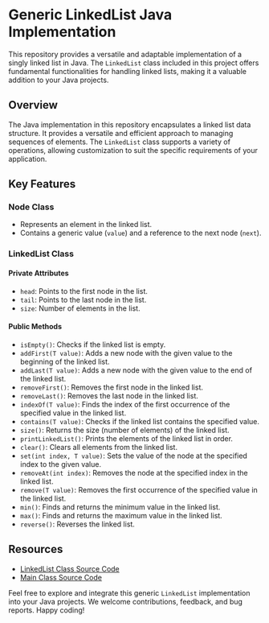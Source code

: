 # Generic LinkedList Java Implementation

This repository provides a versatile and adaptable implementation of a singly linked list in Java. The `LinkedList` class included in this project offers fundamental functionalities for handling linked lists, making it a valuable addition to your Java projects.

## Overview

The Java implementation in this repository encapsulates a linked list data structure. It provides a versatile and efficient approach to managing sequences of elements. The `LinkedList` class supports a variety of operations, allowing customization to suit the specific requirements of your application.

## Key Features

### Node Class

- Represents an element in the linked list.
- Contains a generic value (`value`) and a reference to the next node (`next`).

### LinkedList Class

#### Private Attributes

- `head`: Points to the first node in the list.
- `tail`: Points to the last node in the list.
- `size`: Number of elements in the list.

#### Public Methods

- `isEmpty()`: Checks if the linked list is empty.
- `addFirst(T value)`: Adds a new node with the given value to the beginning of the linked list.
- `addLast(T value)`: Adds a new node with the given value to the end of the linked list.
- `removeFirst()`: Removes the first node in the linked list.
- `removeLast()`: Removes the last node in the linked list.
- `indexOf(T value)`: Finds the index of the first occurrence of the specified value in the linked list.
- `contains(T value)`: Checks if the linked list contains the specified value.
- `size()`: Returns the size (number of elements) of the linked list.
- `printLinkedList()`: Prints the elements of the linked list in order.
- `clear()`: Clears all elements from the linked list.
- `set(int index, T value)`: Sets the value of the node at the specified index to the given value.
- `removeAt(int index)`: Removes the node at the specified index in the linked list.
- `remove(T value)`: Removes the first occurrence of the specified value in the linked list.
- `min()`: Finds and returns the minimum value in the linked list.
- `max()`: Finds and returns the maximum value in the linked list.
- `reverse()`: Reverses the linked list.

## Resources

- [LinkedList Class Source Code](https://github.com/Raafat-Nagy/Zag-Eng-Data-Structures/blob/main/Task.05_Generic_LinkedList/Generic_LinkedList/src/LinkedList.java) 
- [Main Class Source Code](https://github.com/Raafat-Nagy/Zag-Eng-Data-Structures/blob/main/Task.05_Generic_LinkedList/Generic_LinkedList/src/Main.java)

Feel free to explore and integrate this generic `LinkedList` implementation into your Java projects. We welcome contributions, feedback, and bug reports. Happy coding!
